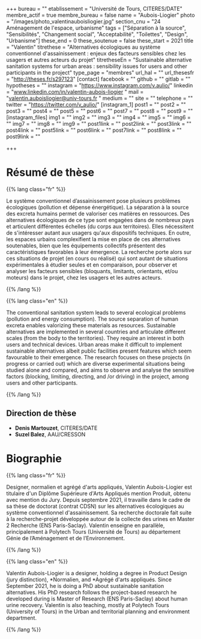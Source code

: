 +++
bureau = ""
etablissement = "Université de Tours, CITERES/DATE"
membre_actif = true
membre_bureau = false
name = "Aubois-Liogier"
photo = "/images/photo_valentinauboisliogier.jpg"
section_cnu = "24 Aménagement de l'espace, urbanisme"
tags = ["Séparation à la source", "Sensibilités", "Changement social", "Acceptabilité", "Toilettes", "Design", "Urbanisme"]
these_end = 0
these_soutenue = false
these_start = 2021
title = "Valentin"
titrethese = "Alternatives écologiques au système conventionnel d'assainissement : enjeux des facteurs sensibles chez les usagers et autres acteurs du projet"
titretheseEn = "Sustainable alternative sanitation systems for urban areas : sensibility issues for users and other participants in the project"
type_page = "membres"
url_hal = ""
url_thesesfr = "http://theses.fr/s297123"
[contact]
facebook = ""
github = ""
gitlab = ""
hypotheses = ""
instagram = "https://www.instagram.com/v.aulio/"
linkedin = "www.linkedin.com/in/valentin-aubois-liogier "
mail = "valentin.auboisliogier@univ-tours.fr "
medium = ""
site = ""
telephone = ""
twitter = "https://twitter.com/v_aulio/"
[instagram_1]
post1 = ""
post2 = ""
post3 = ""
post4 = ""
post5 = ""
post6 = ""
post7 = ""
post8 = ""
post9 = ""
[instagram_files]
img1 = ""
img2 = ""
img3 = ""
img4 = ""
img5 = ""
img6 = ""
img7 = ""
img8 = ""
img9 = ""
post1link = ""
post2link = ""
post3link = ""
post4link = ""
post5link = ""
post6link = ""
post7link = ""
post8link = ""
post9link = ""

+++

<!-- Supprimer les parties non remplies (supprimer les blocks de lang s'il n'y a pas deux langues). Tu es libre d'ajouter ce que tu veux à cette partie -->

# Résumé de thèse

{{% lang class="fr" %}}

Le système conventionnel d’assainissement pose plusieurs problèmes écologiques (pollution et dépense énergétique). La séparation à la source des excreta humains permet de valoriser ces matières en ressources. Des alternatives écologiques de ce type sont engagées dans de nombreux pays et articulent différentes échelles (du corps aux territoires). Elles nécessitent de s'intéresser autant aux usagers qu'aux dispositifs techniques. En outre, les espaces urbains complexifient la mise en place de ces alternatives soutenables, bien que les équipements collectifs présentent des caractéristiques favorables à leur émergence. La recherche porte alors sur ces situations de projet (en cours ou réalisé) qui sont autant de situations expérimentales à étudier seules et en comparaison, pour observer et analyser les facteurs sensibles (bloquants, limitants, orientants, et/ou moteurs) dans le projet, chez les usagers et les autres acteurs.

{{% /lang %}}

{{% lang class="en" %}}

The conventional sanitation system leads to several ecological problems (pollution and energy consumption). The source separation of human excreta enables valorizing these materials as resources. Sustainable alternatives are implemented in several countries and articulate different scales (from the body to the territories). They require an interest in both users and technical devices. Urban areas make it difficult to implement sustainable alternatives albeit public facilities present features which seem favourable to their emergence. The research focuses on these projects (in progress or carried out) which are diverse experimental situations being studied alone and compared, and aims to observe and analyse the sensitive factors (blocking, limiting, directing, and /or driving) in the project, among users and other participants.

{{% /lang %}}

## Direction de thèse

* **Denis Martouzet**, CITERES/DATE
* **Suzel Balez**, AAU/CRESSON

# Biographie

{{% lang class="fr" %}}

Designer, normalien et agrégé d'arts appliqués, Valentin Aubois-Liogier est titulaire d'un Diplôme Supérieure d'Arts Appliqués mention Produit, obtenu avec mention du Jury. Depuis septembre 2021, il travaille dans le cadre de sa thèse de doctorat (contrat CDSN) sur les alternatives écologiques au système conventionnel d'assainissement. Sa recherche doctorale fait suite à la recherche-projet développée autour de la collecte des urines en Master 2 Recherche (ENS Paris-Saclay). Valentin enseigne en parallèle, principalement à Polytech Tours (Université de Tours) au département Génie de l’Aménagement et de l’Environnement.

{{% /lang %}}

{{% lang class="en" %}}

Valentin Aubois-Liogier is a designer, holding a degree in Product Design (jury distinction), *Normalien, and *Agrégé d'arts appliqués. Since September 2021, he is doing a PhD about sustainable sanitation alternatives. His PhD research follows the project-based research he developed during is Master of Research (ENS Paris-Saclay) about human urine recovery. Valentin is also teaching, mostly at Polytech Tours (University of Tours) in the Urban and territorial planning and environment department.

{{% /lang %}}